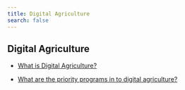 ```yaml
---
title: Digital Agriculture
search: false
---
```


## Digital Agriculture


 - [What is Digital Agriculture?](/fy-2022-plan-and-budget/digital-agriculture/what-is-digital-agriculture)
    
 - [What are the priority programs in to digital agriculture?](/fy-2022-plan-and-budget/digital-agriculture/what-are-the-priority-programs-in-to-digital-agriculture)
    
